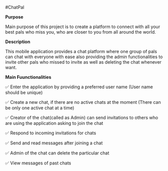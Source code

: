 #ChatPal

**Purpose**

Main purpose of this project is to create a platform to connect with all your best pals who miss you, who are closer to you from all around the world.

**Description**

This mobile application provides a chat platform where one group of pals can chat with everyone with ease also providing the admin functionalities to invite other pals who missed to invite as well as deleting the chat whenever want.

**Main Fuunctionalities**

✅ Enter the application by providing a preferred user name (User name should be unique)

✅ Create a new chat, if there are no active chats at the moment (There can be only one active chat at a time)

✅ Creator of the chat(called as Admin) can send invitations to others who are using the application asking to join the chat

✅ Respond to incoming invitations for chats

✅ Send and read messages after joining a chat

✅ Admin of the chat can delete the particular chat

✅ View messages of past chats

